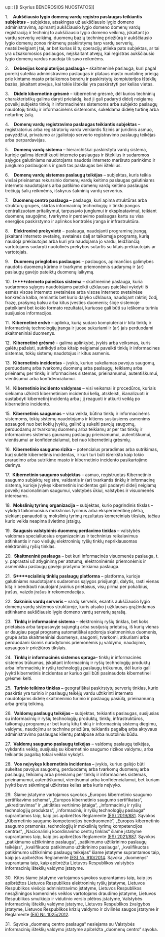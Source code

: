 up:: [[I Skyrius BENDROSIOS NUOSTATOS]]

1.    **Aukščiausio lygio domenų vardų registro paslaugas teikiantis subjektas** – subjektas, atsakingas už aukščiausio lygio domeno administravimą, apimantį aukščiausio lygio domeno domenų vardų registraciją ir techninį to aukščiausio lygio domeno veikimą, įskaitant jo vardų serverių veikimą, duomenų bazių techninę priežiūrą ir aukščiausio lygio domenų zonos rinkmenų paskirstymą tarp vardų serverių, neatsižvelgiant į tai, ar bet kurias iš tų operacijų atlieka pats subjektas, ar tai yra užsakomosios paslaugos, neįskaitant atvejų, kai registras aukščiausio lygio domenų vardus naudoja tik savo reikmėms.

2.    **Debesijos kompiuterijos paslauga** – skaitmeninė paslauga, kuri pagal poreikį suteikia administravimo paslaugas ir plataus masto nuotolinę prieigą prie kintamo masto pritaikomos bendrų ir paskirstytų kompiuterijos išteklių bazės, įskaitant atvejus, kai tokie ištekliai yra paskirstyti per kelias vietas.

3.    **Didelė kibernetinė grėsmė** – kibernetinė grėsmė, dėl kurios techninių charakteristikų galima daryti prielaidą, kad ji gali padaryti didelį neigiamą poveikį subjekto tinklų ir informacinėms sistemoms arba subjekto paslaugų naudotojų tinklų ir informacinėms sistemoms, sukeldama didelę turtinę arba neturtinę žalą.

4.    **Domenų vardų registravimo paslaugas teikiantis subjektas** – registratorius arba registratorių vardu veikiantis fizinis ar juridinis asmuo, pavyzdžiui, privatumo ar įgaliotojo serverio registravimo paslaugų teikėjas arba perpardavėjas.

5.    **Domenų vardų sistema** – hierarchiškai paskirstyta vardų sistema, kurioje galima identifikuoti interneto paslaugas ir išteklius ir sudaromos sąlygos galutiniams naudotojams naudotis interneto maršruto parinkimo ir junglumo paslaugomis ir gauti tas paslaugas bei išteklius.

6.    **Domenų vardų sistemos paslaugų teikėjas** – subjektas, kuris teikia viešai prieinamas rekursinio domenų vardų keitimo paslaugas galutiniams interneto naudotojams arba patikimo domenų vardų keitimo paslaugas trečiųjų šalių reikmėms, išskyrus šakninių vardų serverius.

7.    **Duomenų centro paslauga –** paslauga, kuri apima struktūras arba struktūrų grupes, skirtas informacinių technologijų ir tinklo įrangos centralizuotam pritaikymui, tarpusavio junglumui ir eksploatavimui, teikiant duomenų saugojimo, tvarkymo ir perdavimo paslaugas kartu su visa energijos paskirstymo ir aplinkos kontrolės įranga ir infrastruktūra.

8.    **Elektroninė prekyvietė** – paslauga, naudojanti programinę įrangą, įskaitant interneto svetainę, svetainės dalį ar taikomąja programą, kurią naudoja prekiautojas arba kuri yra naudojama jo vardu, leidžiančią vartotojams sudaryti nuotolinės prekybos sutartis su kitais prekiautojais ar vartotojais.

9.    **Duomenų prieglobos paslaugos** – paslaugos, apimančios galimybės naudotis duomenų kūrimo ir tvarkymo priemonėmis sudarymą ir (ar) paslaugų gavėjo pateiktų duomenų laikymą.

10.  **I****nterneto paieškos sistema** – skaitmeninė paslauga, kuria sudaromos sąlygos naudotojams pateikti užklausas paieškai vykdyti iš esmės visose interneto svetainėse arba visose interneto svetainėse konkrečia kalba, remiantis bet kurio dalyko užklausa, naudojant raktinį žodį, frazę, prašymą balsu arba kitus įvesties duomenis; šioje sistemoje pateikiami bet kokio formato rezultatai, kuriuose gali būti su ieškomu turiniu susijusios informacijos.

11.  **Kibernetinė erdvė** – aplinka, kurią sudaro kompiuteriai ir kita tinklų ir informacinių technologijų įranga ir juose sukuriami ir (ar) jais perduodami skaitmeniniai duomenys.

12.  **Kibernetinė grėsmė** – galima aplinkybė, įvykis arba veiksmas, kuris galėtų pažeisti, sutrikdyti arba kitaip neigiamai paveikti tinklų ir informacines sistemas, tokių sistemų naudotojus ir kitus asmenis.

13.  **Kibernetinis incidentas** – įvykis, kuriuo sukeliamas pavojus saugomų, perduodamų arba tvarkomų duomenų arba paslaugų, teikiamų arba prieinamų per tinklų ir informacines sistemas, prieinamumui, autentiškumui, vientisumui arba konfidencialumui.

14.  **Kibernetinio incidento valdymas** – visi veiksmai ir procedūros, kuriais siekiama užkirsti kibernetiniam incidentui kelią, atskleisti, išanalizuoti ir sustabdyti kibernetinį incidentą arba į jį reaguoti ir atkurti veiklą po kibernetinio incidento.

15.  **Kibernetinis saugumas** – visa veikla, būtina tinklų ir informacinėms sistemoms, tokių sistemų naudotojams ir kitiems susijusiems asmenims apsaugoti nuo bet kokių įvykių, galinčių sukelti pavojų saugomų, perduodamų ar tvarkomų duomenų arba teikiamų ar per tas tinklų ir informacines sistemas gaunamų paslaugų prieinamumui, autentiškumui, vientisumui ar konfidencialumui, bei nuo kibernetinių grėsmių.

16.  **Kibernetinio saugumo rizika** – potencialus praradimas arba sutrikimas, kurį sukėlė kibernetinis incidentas, ir kuri turi būti išreikšta kaip tokio praradimo arba sutrikimo masto ir kibernetinio incidento pasikartojimo derinys.

17.  **Kibernetinio saugumo subjektas** – asmuo, registruotas Kibernetinio saugumo subjektų registre, valdantis ir (ar) tvarkantis tinklų ir informacinę sistemą, kurioje įvykęs kibernetinis incidentas gali padaryti didelį neigiamą poveikį nacionaliniam saugumui, valstybės ūkiui, valstybės ir visuomenės interesams.

18.  **Mokslinių tyrimų organizacija** – subjektas, kurio pagrindinis tikslas – vykdyti taikomuosius mokslinius tyrimus arba eksperimentinę plėtrą, siekiant panaudoti tų mokslinių tyrimų rezultatus komerciniais tikslais, tačiau kurio veikla neapima švietimo įstaigų.

19.  **Saugusis valstybinis duomenų perdavimo tinklas** – valstybės valdomas specialiuosius organizacinius ir techninius reikalavimus atitinkantis ir nuo viešųjų elektroninių ryšių tinklų nepriklausomas elektroninių ryšių tinklas.

20.  **Skaitmeninė paslauga** – bet kuri informacinės visuomenės paslauga, t. y. paprastai už atlyginimą per atstumą, elektroninėmis priemonėmis ir asmenišku paslaugų gavėjo prašymu teikiama paslauga.

21.  **S****ocialinių tinklų paslaugų platforma** – platforma, kurioje galutiniams naudotojams sudaromos sąlygos prisijungti, dalytis, rasti vienas kitą ir bendrauti naudojant įvairius prietaisus, visų pirma per pokalbius, įrašus, vaizdo įrašus ir rekomendacijas.

22.  **Šakninis vardų serveris –** vardų serveris, esantis aukščiausio lygio domenų vardų sistemos struktūroje, kuris atsako į užklausas grąžindamas atitinkamo aukščiausio lygio domeno vardų serverių sąrašą.

23.  **Tinklų ir informacinė sistema** – elektroninių ryšių tinklas, bet koks prietaisas arba tarpusavyje sujungtų arba susijusių prietaisų, iš kurių vienas ar daugiau pagal programą automatiškai apdoroja skaitmeninius duomenis, grupė arba skaitmeniniai duomenys, saugomi, tvarkomi, atkuriami arba perduodami šiomis nurodytomis priemonėmis jų valdymo, naudojimo, apsaugos ir priežiūros tikslais.

24.  **Tinklų ir informacinės sistemos spraga**– tinklų ir informacinės sistemos trūkumas, įskaitant informacinių ir ryšių technologijų produktų arba informacinių ir ryšių technologijų paslaugų trūkumus, dėl kurio gali įvykti kibernetinis incidentas ar kuriuo gali būti pasinaudota kibernetinei grėsmei kelti.

25.  **Turinio teikimo tinklas –** geografiškai paskirstytų serverių tinklas, kurio paskirtis yra turinio ir paslaugų teikėjų vardu užtikrinti interneto naudotojams didelę skaitmeninio turinio ir paslaugų pasiūlą, prieinamumą arba greitą teikimą.

26.  **Valdomų paslaugų teikėjas –** subjektas, teikiantis paslaugas, susijusias su informacinių ir ryšių technologijų produktų, tinklų, infrastruktūros, taikomųjų programų ar bet kurių kitų tinklų ir informacinių sistemų diegimu, valdymu, naudojimu ar technine priežiūra, teikiantis pagalbą arba aktyvaus administravimo paslaugas klientų patalpose arba nuotoliniu būdu.

27.  **Valdomų saugumo paslaugų teikėjas** – valdomų paslaugų teikėjas, vykdantis veiklą, susijusią su kibernetinio saugumo rizikos valdymu, arba teikiantis pagalbą tokiai veiklai vykdyti.

28.  **Vos neįvykęs kibernetinis incidentas –** įvykis, kuriuo galėjo būti sukeltas pavojus saugomų, perduodamų arba tvarkomų duomenų arba paslaugų, teikiamų arba prieinamų per tinklų ir informacines sistemas, prieinamumui, autentiškumui, vientisumui arba konfidencialumui, bet kuriam įvykti buvo sėkmingai užkirstas kelias arba kuris neįvyko.

29.  Šiame įstatyme vartojamos sąvokos „Europos kibernetinio saugumo sertifikavimo schema“, „Europos kibernetinio saugumo sertifikatas“, „akreditavimas“ ir „atitikties vertinimo įstaiga“, „informacinių ir ryšių technologijų produktas“, „informacinių ir ryšių technologijų paslauga“ suprantamos taip, kaip jos apibrėžtos Reglamente [(ES) 2019/881](http://eur-lex.europa.eu/legal-content/LIT/TXT/?uri=CELEX:3881R2019&locale=lt). Sąvokos „Kibernetinio saugumo kompetencijos bendruomenė“, „Europos kibernetinio saugumo pramonės, technologijų ir mokslinių tyrimų kompetencijos centras“, „Nacionalinių koordinavimo centrų tinklas“ šiame įstatyme suprantamos taip, kaip jos apibrėžtos Reglamente [(ES) 2021/887](http://eur-lex.europa.eu/legal-content/LIT/TXT/?uri=CELEX:3887R2021&locale=lt). Sąvokos „patikimumo užtikrinimo paslauga“, „patikimumo užtikrinimo paslaugų teikėjas“, „kvalifikuota patikimumo užtikrinimo paslauga“, „kvalifikuotas patikimumo užtikrinimo paslaugų teikėjas“ šiame įstatyme suprantamos taip, kaip jos apibrėžtos Reglamente [(ES) Nr. 910/2014](http://eur-lex.europa.eu/legal-content/LIT/TXT/?uri=CELEX:32014R0910&locale=lt). Sąvoka „duomenys“ suprantama taip, kaip apibrėžta Lietuvos Respublikos valstybės informacinių išteklių valdymo įstatyme.

30.  Kitos šiame įstatyme vartojamos sąvokos suprantamos taip, kaip jos apibrėžtos Lietuvos Respublikos elektroninių ryšių įstatyme, Lietuvos Respublikos viešojo administravimo įstatyme, Lietuvos Respublikos nesąžiningos komercinės veiklos vartotojams draudimo įstatyme, Lietuvos Respublikos smulkiojo ir vidutinio verslo plėtros įstatyme, Valstybės informacinių išteklių valdymo įstatyme, Lietuvos Respublikos žvalgybos įstatyme, Lietuvos Respublikos krizių valdymo ir civilinės saugos įstatyme ir Reglamente [(ES) Nr. 1025/2012](http://eur-lex.europa.eu/legal-content/LIT/TXT/?uri=CELEX:32012R1025&locale=lt).

31.  Sąvoka „duomenų centro paslauga“ nesiejama su Valstybės informacinių išteklių valdymo įstatyme apibrėžta „duomenų centro“ sąvoka.